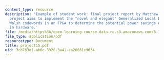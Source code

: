 ```yaml
---
content_type: resource
description: 'Example of student work: final project report by Matthew Doherty. The
  project aims to implement the "novel and elegant" Generalized Local Decoding of
  Walsh codewords in an FPGA to determine the potential power savings of the algorithm
  in hardware.'
file: /media/https%3A/open-learning-course-data-rc.s3.amazonaws.com/6-111-introductory-digital-systems-laboratory-spring-2006/3eb763d1ab6c39283a41ea20661e9634_project15.pdf
file_type: application/pdf
resourcetype: Document
title: project15.pdf
uid: 3eb763d1-ab6c-3928-3a41-ea20661e9634
---
```

